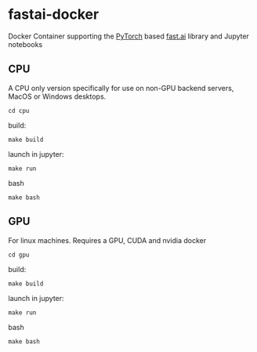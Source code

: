 # fastai-docker

Docker Container supporting the [PyTorch](https://pytorch.org/) based [fast.ai](https://www.fast.ai/) library and Jupyter notebooks

## CPU

A CPU only version specifically for use on non-GPU backend servers, MacOS or Windows desktops.  

```
cd cpu
```

build:

```
make build
```

launch in jupyter:

```
make run
```

bash
```
make bash
```

## GPU

For linux machines. Requires a GPU, CUDA and nvidia docker

```
cd gpu
```

build:

```
make build
```

launch in jupyter:

```
make run
```

bash
```
make bash
```